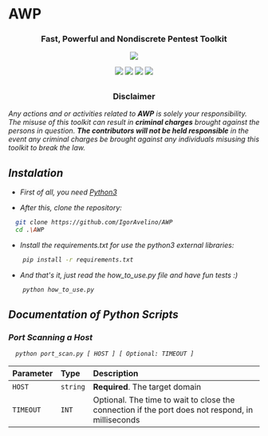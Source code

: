 
# AWP
<h3 align="center"> Fast, Powerful and Nondiscrete Pentest Toolkit </h3>
<p align="center">
  <img src="https://user-images.githubusercontent.com/77363934/209743927-e48a6e37-809f-481a-9281-765b92a13793.png">
  
</p>
<p align="center">
  <img src="https://img.shields.io/badge/Author-Igor Avelino (S1f__0)-blue?style=flat-square">
  <img src="https://img.shields.io/badge/Open%20Source-Yes-darkgreen?style=flat-square">
  <img src="https://img.shields.io/badge/Maintained-Yes-purple?style=flat-square">
  <img src="https://img.shields.io/badge/Written%20In-Python-darkcyan?style=flat-square">
</p>

##
<h3><p align="center">Disclaimer</p></h3>

<i>Any actions and or activities related to <b>AWP</b> is solely your responsibility. The misuse of this toolkit can result in <b>criminal charges</b> brought against the persons in question. <b>The contributors will not be held responsible</b> in the event any criminal charges be brought against any individuals misusing this toolkit to break the law.
##


## Instalation
- First of all, you need [Python3](https://www.python.org/downloads/)

- After this, clone the repository:

```bash
  git clone https://github.com/IgorAvelino/AWP
  cd .\AWP
```

- Install the requirements.txt for use the python3 external libraries:
```bash
    pip install -r requirements.txt
```
- And that's it, just read the how_to_use.py file and have fun tests :)
```bash
    python how_to_use.py
```
## Documentation of Python Scripts

### Port Scanning a Host

```bash
  python port_scan.py [ HOST ] [ Optional: TIMEOUT ]
```

| Parameter   | Type       | Description                           |
| :---------- | :--------- | :---------------------------------- |
| `HOST` | `string` | **Required**. The target domain |
| `TIMEOUT` | `INT` | Optional. The time to wait to close the connection if the port does not respond, in milliseconds |
